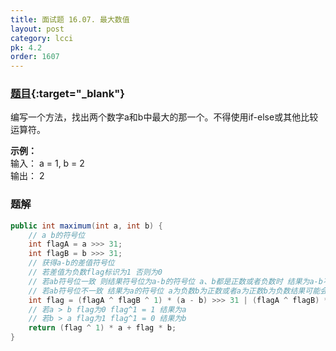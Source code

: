 ```yaml
---
title: 面试题 16.07. 最大数值
layout: post
category: lcci
pk: 4.2
order: 1607
---
```


### [题目](https://leetcode-cn.com/maximum-lcci/){:target="_blank"}

编写一个方法，找出两个数字a和b中最大的那一个。不得使用if-else或其他比较运算符。

**示例：**  
输入： a = 1, b = 2  
输出： 2

### 题解

```java
public int maximum(int a, int b) {
    // a b的符号位
    int flagA = a >>> 31;
    int flagB = b >>> 31;
    // 获得a-b的差值符号位
    // 若差值为负数flag标识为1 否则为0
    // 若ab符号位一致 则结果符号位为a-b的符号位 a、b都是正数或者负数时 结果为a-b不会越界
    // 若ab符号位不一致 结果为a的符号位 a为负数b为正数或者a为正数b为负数结果可能会越界
    int flag = (flagA ^ flagB ^ 1) * (a - b) >>> 31 | (flagA ^ flagB) * flagA;
    // 若a > b flag为0 flag^1 = 1 结果为a
    // 若b > a flag为1 flag^1 = 0 结果为b
    return (flag ^ 1) * a + flag * b;
}
```